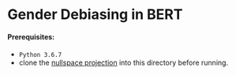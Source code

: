# Gender Debiasing in BERT


#### Prerequisites:
- `Python 3.6.7`
- clone the [nullspace projection](https://github.com/shauli-ravfogel/nullspace_projection) into this directory before running.

